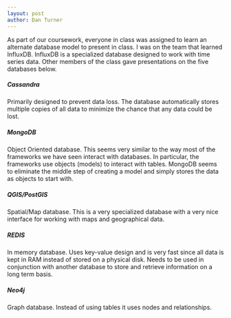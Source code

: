 ```yaml
---
layout: post
author: Dan Turner
---
```

As part of our coursework, everyone in class was assigned to learn an alternate database model to present in class. I was on the team that learned InfluxDB. InfluxDB is a specialized database designed to work with time series data. Other members of the class gave presentations on the five databases below.

##### Cassandra
Primarily designed to prevent data loss. The database automatically stores multiple copies of all data to minimize the chance that any data could be lost.

##### MongoDB
Object Oriented database. This seems very similar to the way most of the frameworks we have seen interact with databases. In particular, the frameworks use objects (models) to interact with tables. MongoDB seems to eliminate the middle step of creating a model and simply stores the data as objects to start with.

##### QGIS/PostGIS
Spatial/Map database. This is a very specialized database with a very nice interface for working with maps and geographical data.

##### REDIS
In memory database. Uses key-value design and is very fast since all data is kept in RAM instead of stored on a physical disk. Needs to be used in conjunction with another database to store and retrieve information on a long term basis.

##### Neo4j
Graph database. Instead of using tables it uses nodes and relationships.
